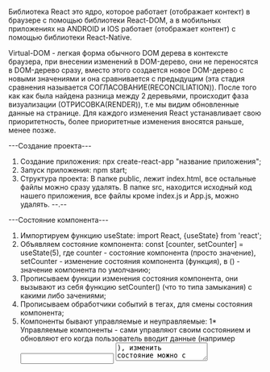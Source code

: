 Библиотека React это ядро, которое работает (отображает контект) в браузере с помощью
библиотеки React-DOM, а в мобильных приложениях на ANDROID и IOS работает
(отображает контент) с помощью библиотеки React-Native.

Virtual-DOM - легкая форма обычного DOM дерева в контексте браузера, при внесении
изменений в DOM-дерево, они не переносятся в DOM-дерево сразу, вместо этого
создается новое DOM-дерево с новыми значениями и она сравнивается с предыдущим
(эта стадия сравнения называется СОГЛАСОВАНИЕ(RECONCILIATION)). После того как
как была найдена разница между 2 деревьями, происходит фаза визуализации
(ОТРИСОВКА(RENDER)), т.е мы видим обновленные данные на странице. Для каждого
изменения React устанавливает свою приоритетность, более приоритетные изменения
вносятся раньше, менее позже.   

---Создание проекта---
1) Создание приложения: npx create-react-app "название приложения";
2) Запуск приложения: npm start;
3) Структура проекта: В папке public, лежит index.html, все остальные файлы
можно сразу удалять. В папке src, находится исходный код нашего приложения,
все файлы кроме index.js и App.js, можно удалять.
--.--

---Состояние компонента---
1) Импортируем функцию useState: import React, {useState} from 'react';
2) Объявляем состояние компонента: const [counter, setCounter] = useState(5),
где counter - состояние компонента (просто значение), setCounter - изменение
состояния компонента (функция), в () - значение компонента по умолчанию;
3) Прописываем функции изменения состояния компонента, они вызывают из себя
функцию setCounter() (что то типа замыкания) с какими либо зачениями;
4) Прописываем обработчики событий в тегах, для смены состояния компонента;
5) Компоненты бывают управляемые и неуправляемые:
  1* Управляемые компоненты - сами управляют своим состоянием и обновляют его
  когда пользователь вводит данные (например <input /> <textarea />), изменить
  состояние можно с помощью хука useState().
  2* Неуправляемые компоненты - они хранят данные формы прямо в DOM, изменить
  состояние можно с помощью хука useRef().
--.--

---Функциональный компонент---
В функциональных компонентах, состоянием компонента можно управлять с помощью
хуков ({useState} и т.д.). Алгоритм описан выше. В последнее время, в основном
приоритет отдается функциональным компонентам.
--.--

---Классовый компонент---
В классовых компонентах, состоянием компонента управляет constructor класса.
В последнее время, компоненты в классовом стиле, используют все реже, и отдают
предпочтение функциональным и использованию хуков.
--.--

---Хуки---
Хуки - это некоторые функции, которые предоставляет React, эти функции всегда
начинаются со слова use, при этом хуки можно использовать либо в функциональных
компонентах, либо в собственных хуках, т.е. мы можем на основании основных
хуков, делать свои собственные хуки, с различным функционалом. Хуки можно
использовать только на верхнем уровне вложенности. Основных React хуков 7:
useState();
useEffect();
useRef();
useMemo();
useCallback();
useContext();
useReducer();
Подробное описание хуков:
1) useState() - хук состояния компонента, с помощью него мы создаем состояние у
управляемого компонента и меняем его.
Пример: const [title, setTitle] = useState('shocv');
2) useRef() - с помощью этого хука, мы можем получить доступ с DOM - элементу,
и уже у этого DOM - элемента забрать value. Использется для управление
состоянием неуправляемого компонента.
Пример: const bodyInputRef = useRef();
3) useMemo(callback, deps) - этот хук производит вычисления, запоминает
результат этого вычисления и кэширует (такое поведение называется мемоизация),
и на каждую перерисовку компонента, она не пересчитывает заново, она достает
пересчитанные данные из кэша, и использует их. Но если какая то из зависимостей
изменилась, то хук вновь пересчитывает и кэширует результат выполнения до тех
пор, пока опять одна из зависимостей не изменится. Первым параметром этот хук
принимает callback - функцию обратного вызова, а вторым массив зависимости.
Пример:
const sortedAndSearchedPosts = useMemo(() => {
  return sortedPosts.filter(post => post.title.toLowerCase().includes(searchQuery))
}, [searchQuery, sortedPosts])
4) Кастомные хуки - это хуки, которые мы создаем самостоятельно, внутри себя они
используют стандартные React хуки. Чтобы создать кастомный хук, нужно создать
отдельный .js файл с названием use... в отдельной папке hooks, и в нем прописать
код хука, и затем использовать его в другом файле, сперва прописав путь к хуку
(пример: import {usePosts} from "./hooks/usePosts"), а затем использовать сам
хук (пример: const sortedAndSearchedPosts = usePosts(posts, filter.sort, filter.query))
5) useEffect(callback, deps) - хук для управления стадиями жизненного цикла
компонента, его можно использовать столько раз сколько нам необходимо. Например
один хук следит за одними данными, другой за другими, третий хук отрабатывает
только при первичной отрисовке, и т.д.
Работает useEffect(callback, deps) следующим образом, первым параметром он
принимает callback - функцию а вторым массив зависимостей (так же как
useMemo(callback, deps)). Следить за всеми жизненными циклами компонента можно
следующим образом:
  1*Монтирование (mount)
  Когда массив зависимостей пустой, callback - функция
  отработает только 1 раз, когда компонент был вмонтирован, таким образом мы
  можем отследить эту стадию вмонтирования и выполнить нужные для нас действия.
  2*Обновление (update)
  Для того чтобы следить за изменениями (т.е за стадией обновления), нужно внести
  какие то зависимости в массив зависимостей, каждый раз когда в списке
  зависимостейбудут происходить изменения, будет отрабатыватся callback - функция
  которую мы передали в хук useEffect(callback, deps).
  3*Размонтирование (unmount)
  За стадией размонтирования компонента, можно следить если callback возвращает
  какую то функцию (return), то эта функция будет вызвана как раз в момент
  демонтирования компонента. В этот момент необходимо делать различные очистки,
  очищать глобальное хранилище, отписыватся от каких то событий и т.д.
Пример:      
useEffect(() => {
  fetchPosts()
}, [])
--.--

---Props - аргументы компонента---
1) Props - некоторые входные данные (объект), которые может принимать компонент,
для более гибкой настройки компонента.
2) Key - когда мы создаем списки с помощью Props, обязательным условием является
указание ключа (key), значение этого ключа должно быть уникальным (как правило
это id элемента списка). Ключи позволяют React делать рендеринг и перерисовывать
не весь список, а только те элементы, в которых произошли изменения.
3) Props.children - React не знает, в какое место компонента нужно добавлять
вложенные элементы, для этого используется Props.children. Например, мы сделали
UI - компонент кнопки, и мы используем эту кнопку несколько раз в проекте,
значит текст внутри кнопки, при каждом использовании, у нас будет разным, чтобы
сказать React в каком месте кнпки можно вставить текст используем Props.children.
Пример кода: <button>{props.children}</button>.
--.--

---React Transition Group---
React Transition Group - это библиотека React, для создания анимации. С помощью
нее можно анимировать переходы входы и выходы, отслеживать фазы анимации
(т.е когда анимация активна, когда анимация закончилась). Инструкция по
использованию находится на сайте документации.
Команда для установки: npm install react-transition-group --save
---.---

---Библиотека для работы с сервером. Axios---
Axios - это библиотека для работы с сервером (что то вроде fetch).
Команда для установки:npm install axios
---.---

---Жизненный цикл компонента---
Каждый компонент обладает своим жизненным циклом и он проходит в 3 этапа:
  1)Монтирование (mount) - создается компонент и монтируется в DOM дерево.
  2)Обновление (update) - например мы изменили состояние, произошел перерендер
  (перерисовка) компонента, и эта стадия называется обновление. Т.е это стадия
  активной жизни компонента, когда он работает, когда мы его видим, когда он живет.
  3)Размонтирование (unmount) - стадия, когда компонент не нужен и по какой то
  причине мы его удаляем. Например мы хотим его скрыть, или переходим на другую
  страницу и за ненадобностью React его уничтожает.
Для управления стадиями жизненного цикла компонента используется хук useEffect().  
---.---

---React router---
React router - библиотека для управления роутингом в браузере. Использовать
следующим образом:
  1) Устанавливаем. Команда для установки: npm install react-router-dom
  2) Прописываем ссылку к компоненту роутинга:
  import {BrowserRouter, Route, Link, Switch, Redirect} from 'react-router-dom';
  3) Оборачиваем весь компонет приложения, где хотим реализовать роутинг в компонент
  <BrowserRouter>App</BrowserRouter>.
  4) Для того чтобы объявить какой то маршрут, (какую то страницу в нашем
  приложении, на которую мы переходим), React-router предоставляет компонент,
  который называется Route. В него мы помещаем компонент который хотим отрисовать,
  а в path="/link" указываем ссылку по которой открывается компонент. Пример:
  <Route path="/posts"><Posts /></Route>. Однако в данном случае, нам нужно
  будет постоянно менять ссылку вручную, для того чтобы динамически передвигаться
  по приложению можно положить ссылки в тег <a href="/posts"></a>, тогда при
  нажатии на ссылку, страница откроет нам нужный компонент там, где нам нужно.
  5) Для того, чтобы переход между страницами осуществлялся без перезагрузки
  приложения (SPA), React-router предоставляет компонент, который называется Link,
  его нужно использовать вместо тега <a href="/posts"></a>, следующим образом
  <Link to="/posts">Посты</Link>.
  6) Обработка несуществующих ссылок. На случай, если пользователь перейдет по
  несуществующей ссылке, React-router предоставляет компоненты Switch и Redirect.
  В Switch мы оборачиваем все возможные ссылки в нашем приложении. В Redirect
  указываем какую страницу открывать если ссылки не существует, Redirect также
  оборачивается в Switch.
  Пример:
  <Switch>
    <Route path="/about">
      <About />
    </Route>
    <Route path="/posts">
      <Posts />
    </Route>
    <Route path="/error">
      <Error />
    </Route>
    <Redirect  to="/error"/>
  </Switch>
  7) Ссылка по умолчанию. Если в Route указать в качестве ссылки "/", то это
  будет страница по умолчанию (страница которая будет активна если никаких
  других ссылок не указывать, и будет открываться при запуске и перезагрузке
  приложения).
Динамическая навигация - роутинг по определенным постам товарам и т.д. по id
или другим параметрам.  
useHistory() - хук, предоставляемый библиотекой React router, для того, чтобы
мы могли делать роутинг к странице определенного поста или товара и т.д по id
(динамическая навигация).
Использовать следующим образом:    
  1) Импортируем хук: import {useHistory} from 'react-router-dom';
  2) Записываем хук в переменную: const router = useHistory();
  3) Затем с помощью команды .push() указываем ссылку для перехода по id,
  пример:
  <MyButton onClick={() => router.push(`/posts/${props.post.id}`)}>
      Открыть
  </MyButton>
  4) Создаем отдельную страницу с информацией (описанием) поста на который
  мы перешли, и добавляем ссылку в Switch. Важно, перед id нужно ставить : для
  того чтобы маршрут был динамическим, а также если начало ссылки похоже на
  другую ссылку, то нужно указать пропс exact, чтобы React router воспринимал
  их как разные. Например:
  <Route exact path="/posts">
    <Posts />
  </Route>
  <Route exact path="/posts/:id">
    <PostIdPage />
  </Route>
  5) useParams() - данный хук нужен для того, чтобы вытащить какой либо
  параметр из URL(API), например описание определенного поста по id и т.д.
  Использовать следующим образом:
    1* Импортируем хук: import {useParams} from 'react-router-dom';
    2* Записываем хук в переменную: const params = useParams();
---.---

